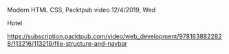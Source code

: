 Modern HTML CSS, Packtpub video
12/4/2019, Wed

Hotel

https://subscription.packtpub.com/video/web_development/9781838822828/113216/113219/file-structure-and-navbar
